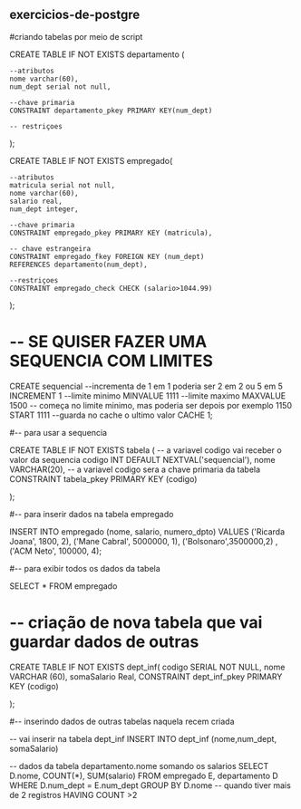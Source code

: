 ## exercicios-de-postgre
#criando tabelas por meio de script

CREATE TABLE IF NOT EXISTS departamento (

	--atributos
	nome varchar(60),
	num_dept serial not null,
	
	--chave primaria
	CONSTRAINT departamento_pkey PRIMARY KEY(num_dept)
	
	-- restriçoes
	

);

CREATE TABLE IF NOT EXISTS empregado(
	
	--atributos
	matricula serial not null,
	nome varchar(60),
	salario real,
	num_dept integer,
	
	--chave primaria
	CONSTRAINT empregado_pkey PRIMARY KEY (matricula),
	
	-- chave estrangeira
	CONSTRAINT empregado_fkey FOREIGN KEY (num_dept)
	REFERENCES departamento(num_dept),
	
	--restriçoes
	CONSTRAINT empregado_check CHECK (salario>1044.99)

);


# -- SE QUISER FAZER UMA SEQUENCIA COM LIMITES

CREATE sequencial
--incrementa de 1 em 1 poderia ser 2 em 2 ou 5 em 5
INCREMENT 1
--limite minimo
MINVALUE 1111
--limite maximo
MAXVALUE 1500
-- começa no limite minimo, mas poderia ser depois por exemplo 1150
START 1111
--guarda no cache o ultimo valor
CACHE 1;

#-- para usar a sequencia

CREATE TABLE IF NOT EXISTS tabela (
-- a variavel codigo vai receber o valor da sequencia
codigo INT DEFAULT NEXTVAL('sequencial'),
nome VARCHAR(20),
-- a variavel codigo sera a chave primaria da tabela
CONSTRAINT tabela_pkey PRIMARY KEY (codigo)

);

#-- para inserir dados na tabela empregado

INSERT INTO empregado (nome, salario, numero_dpto)
VALUES ('Ricarda Joana', 1800, 2), ('Mane Cabral', 5000000, 1), ('Bolsonaro',3500000,2)
,('ACM Neto', 100000, 4);
 
 #-- para exibir todos os dados da tabela
 
 SELECT * FROM empregado
 
# -- criação de nova tabela que vai guardar dados de outras
 
 CREATE TABLE IF NOT EXISTS dept_inf(
	codigo SERIAL NOT NULL,
	nome VARCHAR (60),
	somaSalario Real,
	CONSTRAINT dept_inf_pkey PRIMARY KEY (codigo)

);

#-- inserindo dados de outras tabelas naquela recem criada

-- vai inserir na tabela dept_inf
INSERT INTO dept_inf (nome,num_dept, somaSalario)

-- dados da tabela departamento.nome  somando os salarios
SELECT D.nome, COUNT(*), SUM(salario) FROM empregado E,
departamento D WHERE D.num_dept = E.num_dept GROUP BY D.nome
-- quando tiver mais de 2 registros
HAVING COUNT >2
